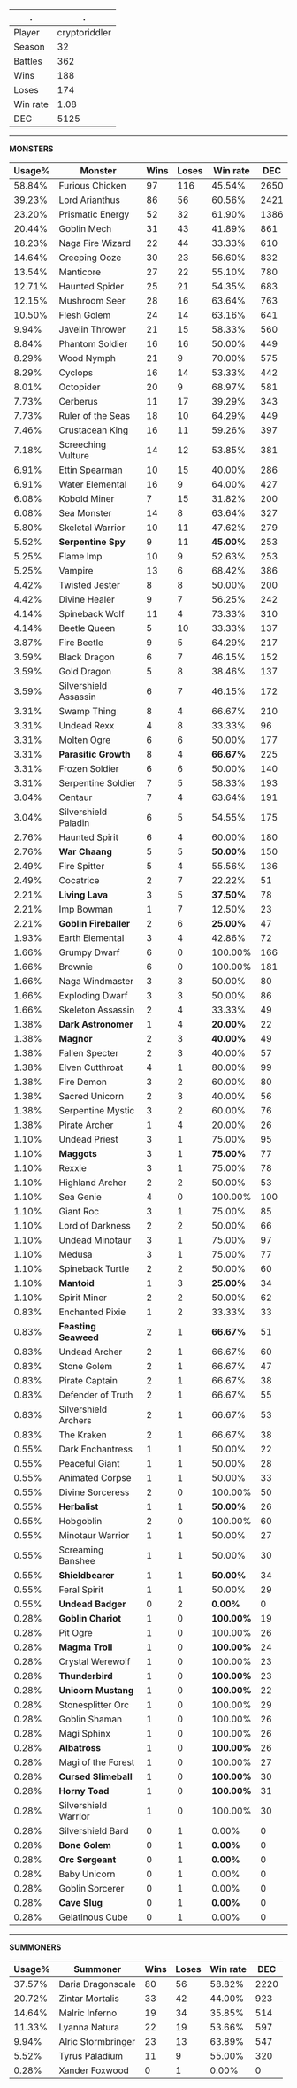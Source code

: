 .|.
|-|-
Player|cryptoriddler
Season|32
Battles|362
Wins|188
Loses|174
Win rate|1.08
DEC|5125

---
**MONSTERS**

Usage%|Monster|Wins|Loses|Win rate|DEC|
-|-|-|-|-|-|
58.84%|Furious Chicken|97|116|45.54%|2650|
39.23%|Lord Arianthus|86|56|60.56%|2421|
23.20%|Prismatic Energy|52|32|61.90%|1386|
20.44%|Goblin Mech|31|43|41.89%|861|
18.23%|Naga Fire Wizard|22|44|33.33%|610|
14.64%|Creeping Ooze|30|23|56.60%|832|
13.54%|Manticore|27|22|55.10%|780|
12.71%|Haunted Spider|25|21|54.35%|683|
12.15%|Mushroom Seer|28|16|63.64%|763|
10.50%|Flesh Golem|24|14|63.16%|641|
9.94%|Javelin Thrower|21|15|58.33%|560|
8.84%|Phantom Soldier|16|16|50.00%|449|
8.29%|Wood Nymph|21|9|70.00%|575|
8.29%|Cyclops|16|14|53.33%|442|
8.01%|Octopider|20|9|68.97%|581|
7.73%|Cerberus|11|17|39.29%|343|
7.73%|Ruler of the Seas|18|10|64.29%|449|
7.46%|Crustacean King|16|11|59.26%|397|
7.18%|Screeching Vulture|14|12|53.85%|381|
6.91%|Ettin Spearman|10|15|40.00%|286|
6.91%|Water Elemental|16|9|64.00%|427|
6.08%|Kobold Miner|7|15|31.82%|200|
6.08%|Sea Monster|14|8|63.64%|327|
5.80%|Skeletal Warrior|10|11|47.62%|279|
5.52%|**Serpentine Spy**|9|11|**45.00%**|253|
5.25%|Flame Imp|10|9|52.63%|253|
5.25%|Vampire|13|6|68.42%|386|
4.42%|Twisted Jester|8|8|50.00%|200|
4.42%|Divine Healer|9|7|56.25%|242|
4.14%|Spineback Wolf|11|4|73.33%|310|
4.14%|Beetle Queen|5|10|33.33%|137|
3.87%|Fire Beetle|9|5|64.29%|217|
3.59%|Black Dragon|6|7|46.15%|152|
3.59%|Gold Dragon|5|8|38.46%|137|
3.59%|Silvershield Assassin|6|7|46.15%|172|
3.31%|Swamp Thing|8|4|66.67%|210|
3.31%|Undead Rexx|4|8|33.33%|96|
3.31%|Molten Ogre|6|6|50.00%|177|
3.31%|**Parasitic Growth**|8|4|**66.67%**|225|
3.31%|Frozen Soldier|6|6|50.00%|140|
3.31%|Serpentine Soldier|7|5|58.33%|193|
3.04%|Centaur|7|4|63.64%|191|
3.04%|Silvershield Paladin|6|5|54.55%|175|
2.76%|Haunted Spirit|6|4|60.00%|180|
2.76%|**War Chaang**|5|5|**50.00%**|150|
2.49%|Fire Spitter|5|4|55.56%|136|
2.49%|Cocatrice|2|7|22.22%|51|
2.21%|**Living Lava**|3|5|**37.50%**|78|
2.21%|Imp Bowman|1|7|12.50%|23|
2.21%|**Goblin Fireballer**|2|6|**25.00%**|47|
1.93%|Earth Elemental|3|4|42.86%|72|
1.66%|Grumpy Dwarf|6|0|100.00%|166|
1.66%|Brownie|6|0|100.00%|181|
1.66%|Naga Windmaster|3|3|50.00%|80|
1.66%|Exploding Dwarf|3|3|50.00%|86|
1.66%|Skeleton Assassin|2|4|33.33%|49|
1.38%|**Dark Astronomer**|1|4|**20.00%**|22|
1.38%|**Magnor**|2|3|**40.00%**|49|
1.38%|Fallen Specter|2|3|40.00%|57|
1.38%|Elven Cutthroat|4|1|80.00%|99|
1.38%|Fire Demon|3|2|60.00%|80|
1.38%|Sacred Unicorn|2|3|40.00%|56|
1.38%|Serpentine Mystic|3|2|60.00%|76|
1.38%|Pirate Archer|1|4|20.00%|26|
1.10%|Undead Priest|3|1|75.00%|95|
1.10%|**Maggots**|3|1|**75.00%**|77|
1.10%|Rexxie|3|1|75.00%|78|
1.10%|Highland Archer|2|2|50.00%|53|
1.10%|Sea Genie|4|0|100.00%|100|
1.10%|Giant Roc|3|1|75.00%|85|
1.10%|Lord of Darkness|2|2|50.00%|66|
1.10%|Undead Minotaur|3|1|75.00%|97|
1.10%|Medusa|3|1|75.00%|77|
1.10%|Spineback Turtle|2|2|50.00%|60|
1.10%|**Mantoid**|1|3|**25.00%**|34|
1.10%|Spirit Miner|2|2|50.00%|62|
0.83%|Enchanted Pixie|1|2|33.33%|33|
0.83%|**Feasting Seaweed**|2|1|**66.67%**|51|
0.83%|Undead Archer|2|1|66.67%|60|
0.83%|Stone Golem|2|1|66.67%|47|
0.83%|Pirate Captain|2|1|66.67%|38|
0.83%|Defender of Truth|2|1|66.67%|55|
0.83%|Silvershield Archers|2|1|66.67%|53|
0.83%|The Kraken|2|1|66.67%|38|
0.55%|Dark Enchantress|1|1|50.00%|22|
0.55%|Peaceful Giant|1|1|50.00%|28|
0.55%|Animated Corpse|1|1|50.00%|33|
0.55%|Divine Sorceress|2|0|100.00%|50|
0.55%|**Herbalist**|1|1|**50.00%**|26|
0.55%|Hobgoblin|2|0|100.00%|60|
0.55%|Minotaur Warrior|1|1|50.00%|27|
0.55%|Screaming Banshee|1|1|50.00%|30|
0.55%|**Shieldbearer**|1|1|**50.00%**|34|
0.55%|Feral Spirit|1|1|50.00%|29|
0.55%|**Undead Badger**|0|2|**0.00%**|0|
0.28%|**Goblin Chariot**|1|0|**100.00%**|19|
0.28%|Pit Ogre|1|0|100.00%|26|
0.28%|**Magma Troll**|1|0|**100.00%**|24|
0.28%|Crystal Werewolf|1|0|100.00%|23|
0.28%|**Thunderbird**|1|0|**100.00%**|23|
0.28%|**Unicorn Mustang**|1|0|**100.00%**|22|
0.28%|Stonesplitter Orc|1|0|100.00%|29|
0.28%|Goblin Shaman|1|0|100.00%|26|
0.28%|Magi Sphinx|1|0|100.00%|26|
0.28%|**Albatross**|1|0|**100.00%**|26|
0.28%|Magi of the Forest|1|0|100.00%|27|
0.28%|**Cursed Slimeball**|1|0|**100.00%**|30|
0.28%|**Horny Toad**|1|0|**100.00%**|31|
0.28%|Silvershield Warrior|1|0|100.00%|30|
0.28%|Silvershield Bard|0|1|0.00%|0|
0.28%|**Bone Golem**|0|1|**0.00%**|0|
0.28%|**Orc Sergeant**|0|1|**0.00%**|0|
0.28%|Baby Unicorn|0|1|0.00%|0|
0.28%|Goblin Sorcerer|0|1|0.00%|0|
0.28%|**Cave Slug**|0|1|**0.00%**|0|
0.28%|Gelatinous Cube|0|1|0.00%|0|

---
**SUMMONERS**

Usage%|Summoner|Wins|Loses|Win rate|DEC|
-|-|-|-|-|-|
37.57%|Daria Dragonscale|80|56|58.82%|2220|
20.72%|Zintar Mortalis|33|42|44.00%|923|
14.64%|Malric Inferno|19|34|35.85%|514|
11.33%|Lyanna Natura|22|19|53.66%|597|
9.94%|Alric Stormbringer|23|13|63.89%|547|
5.52%|Tyrus Paladium|11|9|55.00%|320|
0.28%|Xander Foxwood|0|1|0.00%|0|
